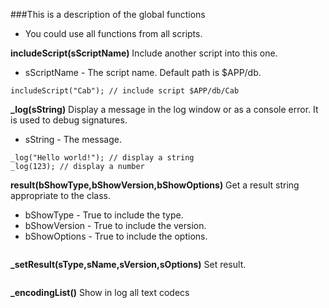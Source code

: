 ###This is a description of the global functions

* You could use all functions from all scripts.

**includeScript(sScriptName)** Include another script into this one.

* sScriptName - The script name. Default path is $APP/db.

```
includeScript("Cab"); // include script $APP/db/Cab
```
**_log(sString)** Display a message in the log window or as a console error. It is used to debug signatures.

* sString - The message.

```
_log("Hello world!"); // display a string
_log(123); // display a number
```
**result(bShowType,bShowVersion,bShowOptions)** Get a result string appropriate to the class.

* bShowType - True to include the type.
* bShowVersion - True to include the version.
* bShowOptions - True to include the options.

```
```
**_setResult(sType,sName,sVersion,sOptions)** Set result.

```
```

**_encodingList()** Show in log all text codecs 